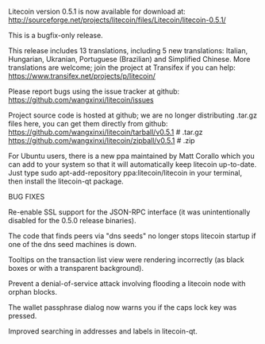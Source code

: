 Litecoin version 0.5.1 is now available for download at:
http://sourceforge.net/projects/litecoin/files/Litecoin/litecoin-0.5.1/

This is a bugfix-only release.

This release includes 13 translations, including 5 new translations:
Italian, Hungarian, Ukranian, Portuguese (Brazilian) and Simplified Chinese.
More translations are welcome; join the project at Transifex if you can help:
https://www.transifex.net/projects/p/litecoin/

Please report bugs using the issue tracker at github:
https://github.com/wangxinxi/litecoin/issues

Project source code is hosted at github; we are no longer
distributing .tar.gz files here, you can get them
directly from github:
https://github.com/wangxinxi/litecoin/tarball/v0.5.1  # .tar.gz
https://github.com/wangxinxi/litecoin/zipball/v0.5.1  # .zip

For Ubuntu users, there is a new ppa maintained by Matt Corallo which
you can add to your system so that it will automatically keep
litecoin up-to-date.  Just type
sudo apt-add-repository ppa:litecoin/litecoin
in your terminal, then install the litecoin-qt package.


BUG FIXES

Re-enable SSL support for the JSON-RPC interface (it was unintentionally
disabled for the 0.5.0 release binaries).

The code that finds peers via "dns seeds" no longer stops litecoin startup
if one of the dns seed machines is down.

Tooltips on the transaction list view were rendering incorrectly (as black boxes
or with a transparent background).

Prevent a denial-of-service attack involving flooding a litecoin node with
orphan blocks.

The wallet passphrase dialog now warns you if the caps lock key was pressed.

Improved searching in addresses and labels in litecoin-qt.
